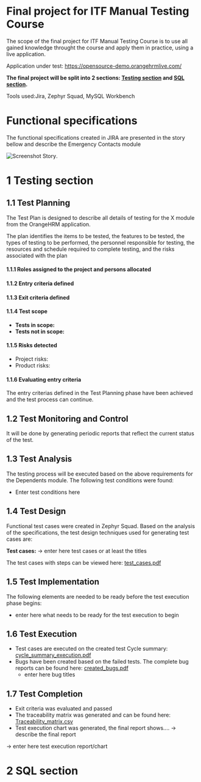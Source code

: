 # Final project for ITF Manual Testing Course

The scope of the final project for ITF Manual Testing Course is to use all gained knowledge throught the course and apply them in practice, using a live application. 

Application under test: https://opensource-demo.orangehrmlive.com/


**The final project will be split into 2 sections: [Testing section](https://github.com/julai215/itf_final_project_example_and_portofolio/blob/main/Final%20Project/README.md#1-testing-section) and [SQL section](https://github.com/julai215/itf_final_project_example_and_portofolio/blob/main/Final%20Project/README.md#2-sql-section).**

Tools used:Jira, Zephyr Squad, MySQL Workbench



# Functional specifications

The functional specifications created in JIRA are presented in the story bellow and describe the Emergency Contacts module

![Screenshot Story](https://user-images.githubusercontent.com/122401619/230939925-8efefbd9-97a8-4834-ac30-eb2dcf97289c.png).


# 1 Testing section

## 1.1 Test Planning

The Test Plan is designed to describe all details of testing for the X module from the OrangeHRM application. 

The plan identifies the items to be tested, the features to be tested, the types of testing to be performed, the personnel responsible for testing, the resources and schedule required to complete testing, and the risks associated with the plan

#### 1.1.1 Roles assigned to the project and persons allocated


#### 1.1.2 Entry criteria defined


#### 1.1.3 Exit criteria defined

#### 1.1.4 Test scope

* __Tests in scope:__ 
* __Tests not in scope:__ 

#### 1.1.5 Risks detected

* Project risks: 
* Product risks: 

#### 1.1.6 Evaluating entry criteria

The entry criterias defined in the Test Planning phase have been achieved and the test process can continue. 

## 1.2 Test Monitoring and Control

It will be done by generating periodic reports that reflect the current status of the test.

## 1.3 Test Analysis

The testing process will be executed based on the above requirements for the Dependents module. The following test conditions were found:
 * Enter test conditions here

## 1.4 Test Design

Functional test cases were created in Zephyr Squad. Based on the analysis of the specifications, the test design techniques used for generating test cases 
are:

**Test cases:**
-> enter here test cases or at least the titles


The test cases with steps can be viewed here: [test_cases.pdf]()

## 1.5 Test Implementation

The following elements are needed to be ready before the test execution phase begins:

* enter here what needs to be ready for the test execution to begin

## 1.6 Test Execution

* Test cases are executed on the created test Cycle summary: [cycle_summary_execution.pdf]()
* Bugs have been created based on the failed tests. The complete bug reports can be found here: [created_bugs.pdf]()
    *  enter here bug titles


## 1.7 Test Completion

* Exit criteria was evaluated and passed
* The traceability matrix was generated and can be found here: [Traceability_matrix.csv]()
* Test execution chart was generated, the final report shows.... -> describe the final report

-> enter here test execution report/chart

# 2 SQL section

